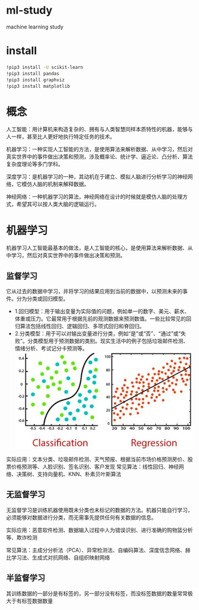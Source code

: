 # ml-study
machine learning study

# install
```bash
!pip3 install -U scikit-learn
!pip3 install pandas
!pip3 install graphviz
!pip3 install matplotlib
```

# 概念
人工智能：用计算机来构造复杂的、拥有与人类智慧同样本质特性的机器，能够与人一样，甚至比人更好地执行特定任务的技术。

机器学习：一种实现人工智能的方法，是使用算法来解析数据、从中学习，然后对真实世界中的事件做出决策和预测，涉及概率论、统计学、逼近论、凸分析、算法复杂度理论等多门学科。

深度学习：是机器学习的一种，其动机在于建立、模拟人脑进行分析学习的神经网络，它模仿人脑的机制来解释数据。

神经网络：一种机器学习的算法，神经网络在设计的时候就是模仿人脑的处理方式，希望其可以按人类大脑的逻辑运行。



# 机器学习
机器学习人工智能最基本的做法，是人工智能的核心，是使用算法来解析数据、从中学习，然后对真实世界中的事件做出决策和预测。

## 监督学习
它从过去的数据中学习，并将学习的结果应用到当前的数据中，以预测未来的事件。分为分类或回归模型。
- 1.回归模型：用于输出变量为实际值的问题，例如单一的数字、美元、薪水、体重或压力。它最常用于根据先前的观测数据来预测数值。一些比较常见的回归算法包括线性回归、逻辑回归、多项式回归和脊回归。
- 2.分类模型：用于可以对输出变量进行分类，例如“是”或“否”、“通过”或“失败”。分类模型用于预测数据的类别。现实生活中的例子包括垃圾邮件检测、情绪分析、考试记分卡预测等。
![](png/监督学习-分类和回归.jpg)

实际应用：文本分类、垃圾邮件检测、天气预报、根据当前市场价格预测房价、股票价格预测等、人脸识别、签名识别、客户发现
常见算法：线性回归、神经网络、决策树、支持向量机、KNN、朴素贝叶斯算法


## 无监督学习
无监督学习是训练机器使用既未分类也未标记的数据的方法。机器只能自行学习，必须能够对数据进行分类，而无需事先提供任何有关数据的信息。

实际应用：恶意软件检测、数据输入过程中人为错误识别、进行准确的购物篮分析等、欺诈检测

常见算法：主成分分析法（PCA）、异常检测法、自编码算法、深度信念网络、赫比学习法、生成式对抗网络、自组织映射网络


## 半监督学习
其训练数据的一部分是有标签的，另一部分没有标签，而没标签数据的数量常常极大于有标签数据数量


